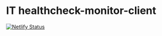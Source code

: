 # IT healthcheck-monitor-client
[![Netlify Status](https://api.netlify.com/api/v1/badges/c0f8b71f-f7c5-4e2f-83b5-b33a9ee6b3df/deploy-status)](https://app.netlify.com/sites/aws-healthcheck-monitor-uc/deploys)
